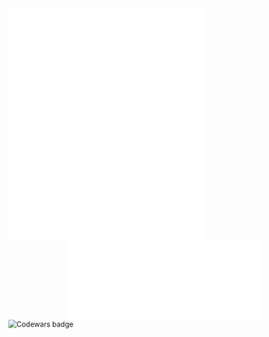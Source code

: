 <img align="left" src="/general.svg" alt="Metrics" width="390">
<img align="right" src="/metrics.plugin.activity.svg" alt="Metrics" width="390">
<img align="center" src="https://www.codewars.com/users/vremyavnikuda/badges/small" alt="Codewars badge" width="390">

